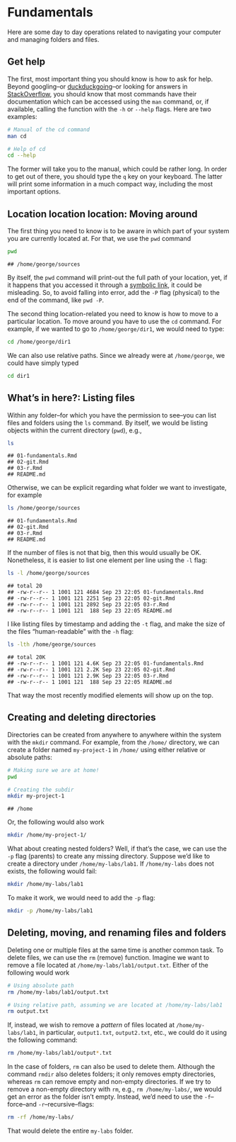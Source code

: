 
# Fundamentals

Here are some day to day operations related to navigating your computer
and managing folders and files.

## Get help

The first, most important thing you should know is how to ask for help.
Beyond googling–or [duckduckgoing](https://duckduckgo.com)–or looking
for answers in [StackOverflow](https://stackoverflow.com), you should
know that most commands have their documentation which can be accessed
using the `man` command, or, if available, calling the function with the
`-h` or `--help` flags. Here are two examples:

``` bash
# Manual of the cd command
man cd

# Help of cd
cd --help
```

The former will take you to the manual, which could be rather long. In
order to get out of there, you should type the `q` key on your keyboard.
The latter will print some information in a much compact way, including
the most important options.

## Location location location: Moving around

The first thing you need to know is to be aware in which part of your
system you are currently located at. For that, we use the `pwd` command

``` bash
pwd
```

    ## /home/george/sources

By itself, the `pwd` command will print-out the full path of your
location, yet, if it happens that you accessed it through a [symbolic
link](), it could be misleading. So, to avoid falling into error, add
the `-P` flag (physical) to the end of the command, like `pwd -P`.

The second thing location-related you need to know is how to move to a
particular location. To move around you have to use the `cd` command.
For example, if we wanted to go to `/home/george/dir1`, we would need to
type:

``` bash
cd /home/george/dir1
```

We can also use relative paths. Since we already were at `/home/george`,
we could have simply typed

``` bash
cd dir1
```

## What’s in here?: Listing files

Within any folder–for which you have the permission to see–you can list
files and folders using the `ls` command. By itself, we would be listing
objects within the current directory (`pwd`), e.g.,

``` bash
ls
```

    ## 01-fundamentals.Rmd
    ## 02-git.Rmd
    ## 03-r.Rmd
    ## README.md

Otherwise, we can be explicit regarding what folder we want to
investigate, for example

``` bash
ls /home/george/sources
```

    ## 01-fundamentals.Rmd
    ## 02-git.Rmd
    ## 03-r.Rmd
    ## README.md

If the number of files is not that big, then this would usually be OK.
Nonetheless, it is easier to list one element per line using the `-l`
flag:

``` bash
ls -l /home/george/sources
```

    ## total 20
    ## -rw-r--r-- 1 1001 121 4684 Sep 23 22:05 01-fundamentals.Rmd
    ## -rw-r--r-- 1 1001 121 2251 Sep 23 22:05 02-git.Rmd
    ## -rw-r--r-- 1 1001 121 2892 Sep 23 22:05 03-r.Rmd
    ## -rw-r--r-- 1 1001 121  188 Sep 23 22:05 README.md

I like listing files by timestamp and adding the `-t` flag, and make the
size of the files “human-readable” with the `-h` flag:

``` bash
ls -lth /home/george/sources
```

    ## total 20K
    ## -rw-r--r-- 1 1001 121 4.6K Sep 23 22:05 01-fundamentals.Rmd
    ## -rw-r--r-- 1 1001 121 2.2K Sep 23 22:05 02-git.Rmd
    ## -rw-r--r-- 1 1001 121 2.9K Sep 23 22:05 03-r.Rmd
    ## -rw-r--r-- 1 1001 121  188 Sep 23 22:05 README.md

That way the most recently modified elements will show up on the top.

## Creating and deleting directories

Directories can be created from anywhere to anywhere within the system
with the `mkdir` command. For example, from the `/home/` directory, we
can create a folder named `my-project-1` in `/home/` using either
relative or absolute paths:

``` bash
# Making sure we are at home!
pwd

# Creating the subdir
mkdir my-project-1
```

    ## /home

Or, the following would also work

``` bash
mkdir /home/my-project-1/
```

What about creating nested folders? Well, if that’s the case, we can use
the `-p` flag (parents) to create any missing directory. Suppose we’d
like to create a directory under `/home/my-labs/lab1`. If
`/home/my-labs` does not exists, the following would fail:

``` bash
mkdir /home/my-labs/lab1
```

To make it work, we would need to add the `-p` flag:

``` bash
mkdir -p /home/my-labs/lab1
```

## Deleting, moving, and renaming files and folders

Deleting one or multiple files at the same time is another common task.
To delete files, we can use the `rm` (remove) function. Imagine we want
to remove a file located at `/home/my-labs/lab1/output.txt`. Either of
the following would work

``` bash
# Using absolute path
rm /home/my-labs/lab1/output.txt

# Using relative path, assuming we are located at /home/my-labs/lab1
rm output.txt
```

If, instead, we wish to remove a *pattern* of files located at
`/home/my-labs/lab1`, in particular, `output1.txt`, `output2.txt`, etc.,
we could do it using the following command:

``` bash
rm /home/my-labs/lab1/output*.txt
```

In the case of folders, `rm` can also be used to delete them. Although
the command `rmdir` also deletes folders; it only removes empty
directories, whereas `rm` can remove empty and non-empty directories. If
we try to remove a non-empty directory with `rm`, e.g.,
`rm /home/my-labs/`, we would get an error as the folder isn’t empty.
Instead, we’d need to use the `-f`–force–and `-r`–recursive–flags:

``` bash
rm -rf /home/my-labs/
```

That would delete the entire `my-labs` folder.

